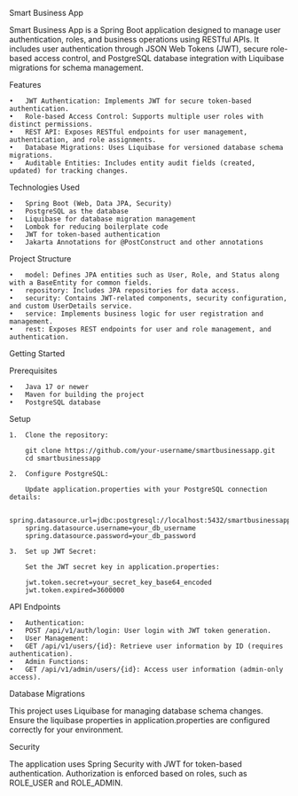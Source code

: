 Smart Business App

Smart Business App is a Spring Boot application designed to manage user authentication, roles, and business operations using RESTful APIs. It includes user authentication through JSON Web Tokens (JWT), secure role-based access control, and PostgreSQL database integration with Liquibase migrations for schema management.

Features

	•	JWT Authentication: Implements JWT for secure token-based authentication.
	•	Role-based Access Control: Supports multiple user roles with distinct permissions.
	•	REST API: Exposes RESTful endpoints for user management, authentication, and role assignments.
	•	Database Migrations: Uses Liquibase for versioned database schema migrations.
	•	Auditable Entities: Includes entity audit fields (created, updated) for tracking changes.

Technologies Used

	•	Spring Boot (Web, Data JPA, Security)
	•	PostgreSQL as the database
	•	Liquibase for database migration management
	•	Lombok for reducing boilerplate code
	•	JWT for token-based authentication
	•	Jakarta Annotations for @PostConstruct and other annotations

Project Structure

	•	model: Defines JPA entities such as User, Role, and Status along with a BaseEntity for common fields.
	•	repository: Includes JPA repositories for data access.
	•	security: Contains JWT-related components, security configuration, and custom UserDetails service.
	•	service: Implements business logic for user registration and management.
	•	rest: Exposes REST endpoints for user and role management, and authentication.

Getting Started

Prerequisites

	•	Java 17 or newer
	•	Maven for building the project
	•	PostgreSQL database

Setup

	1.	Clone the repository: 
 
		git clone https://github.com/your-username/smartbusinessapp.git
		cd smartbusinessapp

	2.	Configure PostgreSQL:

		Update application.properties with your PostgreSQL connection details:

		spring.datasource.url=jdbc:postgresql://localhost:5432/smartbusinessapp_db
		spring.datasource.username=your_db_username
		spring.datasource.password=your_db_password

	3.	Set up JWT Secret:
 
		Set the JWT secret key in application.properties:

		jwt.token.secret=your_secret_key_base64_encoded
		jwt.token.expired=3600000

API Endpoints

	•	Authentication:
	•	POST /api/v1/auth/login: User login with JWT token generation.
	•	User Management:
	•	GET /api/v1/users/{id}: Retrieve user information by ID (requires authentication).
	•	Admin Functions:
	•	GET /api/v1/admin/users/{id}: Access user information (admin-only access).

Database Migrations

This project uses Liquibase for managing database schema changes. Ensure the liquibase properties in application.properties are configured correctly for your environment.

Security

The application uses Spring Security with JWT for token-based authentication. Authorization is enforced based on roles, such as ROLE_USER and ROLE_ADMIN.
 
